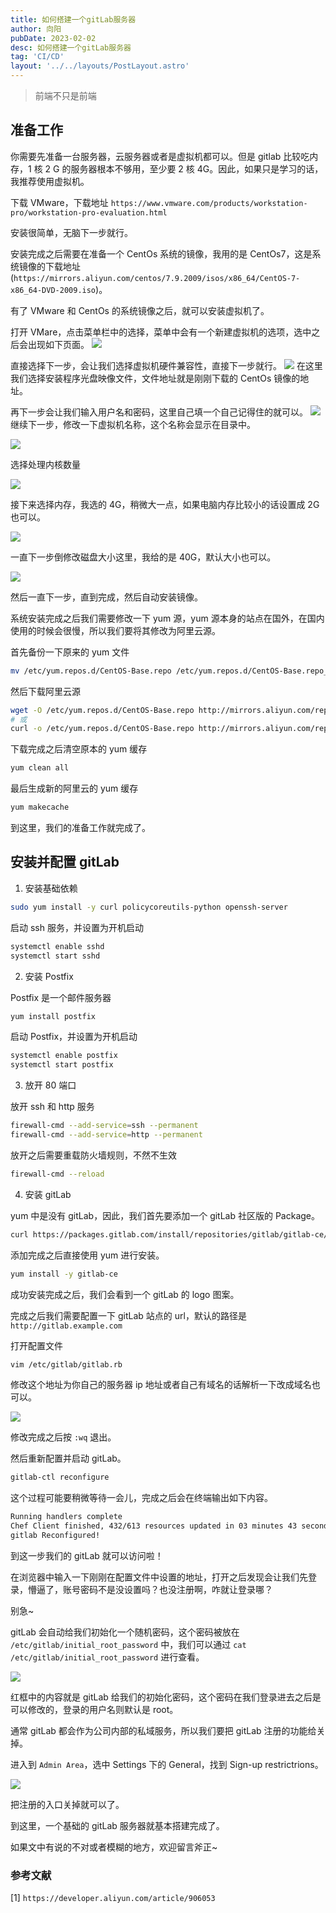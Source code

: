 ```yaml
---
title: 如何搭建一个gitLab服务器
author: 向阳
pubDate: 2023-02-02
desc: 如何搭建一个gitLab服务器
tag: 'CI/CD'
layout: '../../layouts/PostLayout.astro'
---
```


> 前端不只是前端

## 准备工作

你需要先准备一台服务器，云服务器或者是虚拟机都可以。但是 gitlab 比较吃内存，1 核 2
G 的服务器根本不够用，至少要 2 核 4G。因此，如果只是学习的话，我推荐使用虚拟机。

下载 VMware，下载地址 `https://www.vmware.com/products/workstation-pro/workstation-pro-evaluation.html`

安装很简单，无脑下一步就行。

安装完成之后需要在准备一个 CentOs 系统的镜像，我用的是 CentOs7，这是系统镜像的下载地址(`https://mirrors.aliyun.com/centos/7.9.2009/isos/x86_64/CentOS-7-x86_64-DVD-2009.iso`)。

有了 VMware 和 CentOs 的系统镜像之后，就可以安装虚拟机了。

打开 VMare，点击菜单栏中的选择，菜单中会有一个新建虚拟机的选项，选中之后会出现如下页面。
<img class="self-pic" src="https://files.mdnice.com/user/17954/6f5cca7a-0402-4404-833a-afe3becab116.png" />

<!-- ![](https://files.mdnice.com/user/17954/6f5cca7a-0402-4404-833a-afe3becab116.png) -->

直接选择下一步，会让我们选择虚拟机硬件兼容性，直接下一步就行。
<img class="self-pic" src="https://files.mdnice.com/user/17954/fd045928-6c62-4d7a-85ce-b1f7bb80b093.png" />
在这里我们选择安装程序光盘映像文件，文件地址就是刚刚下载的 CentOs 镜像的地址。

再下一步会让我们输入用户名和密码，这里自己填一个自己记得住的就可以。
<img class="self-pic" src="https://files.mdnice.com/user/17954/abde9be1-1849-4269-9d2c-8cc093d7724f.png" />
继续下一步，修改一下虚拟机名称，这个名称会显示在目录中。

<img class="self-pic" src="https://files.mdnice.com/user/17954/d24a27eb-1aa3-453d-813c-e1a9a325d0a4.png" />

选择处理内核数量

<img class="self-pic" src="https://files.mdnice.com/user/17954/a432ea08-7d7b-4f97-b7c5-10bbf0743dc0.png" />

接下来选择内存，我选的 4G，稍微大一点，如果电脑内存比较小的话设置成 2G 也可以。

<img class="self-pic" src="https://files.mdnice.com/user/17954/d1b3f61e-2421-4b64-bba4-62ce0fadf596.png" />

一直下一步倒修改磁盘大小这里，我给的是 40G，默认大小也可以。

<img class="self-pic" src="https://files.mdnice.com/user/17954/6c72f16b-2c7a-4415-842a-3321af2d1da0.png" />

然后一直下一步，直到完成，然后自动安装镜像。

系统安装完成之后我们需要修改一下 yum 源，yum 源本身的站点在国外，在国内使用的时候会很慢，所以我们要将其修改为阿里云源。

首先备份一下原来的 yum 文件

```bash
mv /etc/yum.repos.d/CentOS-Base.repo /etc/yum.repos.d/CentOS-Base.repo_bak
```

然后下载阿里云源

```bash
wget -O /etc/yum.repos.d/CentOS-Base.repo http://mirrors.aliyun.com/repo/Centos-7.repo
# 或
curl -o /etc/yum.repos.d/CentOS-Base.repo http://mirrors.aliyun.com/repo/Centos-7.repo
```

下载完成之后清空原本的 yum 缓存

```bash
yum clean all
```

最后生成新的阿里云的 yum 缓存

```bash
yum makecache
```

到这里，我们的准备工作就完成了。

## 安装并配置 gitLab

1. 安装基础依赖

```bash
sudo yum install -y curl policycoreutils-python openssh-server
```

启动 ssh 服务，并设置为开机启动

```bash
systemctl enable sshd
systemctl start sshd
```

2. 安装 Postfix

Postfix 是一个邮件服务器

```bash
yum install postfix
```

启动 Postfix，并设置为开机启动

```bash
systemctl enable postfix
systemctl start postfix
```

3. 放开 80 端口

放开 ssh 和 http 服务

```bash
firewall-cmd --add-service=ssh --permanent
firewall-cmd --add-service=http --permanent
```

放开之后需要重载防火墙规则，不然不生效

```bash
firewall-cmd --reload
```

4. 安装 gitLab

yum 中是没有 gitLab，因此，我们首先要添加一个 gitLab 社区版的 Package。

```bash
curl https://packages.gitlab.com/install/repositories/gitlab/gitlab-ce/script.rpm.sh | sudo bash
```

添加完成之后直接使用 yum 进行安装。

```bash
yum install -y gitlab-ce
```

成功安装完成之后，我们会看到一个 gitLab 的 logo 图案。

完成之后我们需要配置一下 gitLab 站点的 url，默认的路径是 `http://gitlab.example.com`

打开配置文件

```bash
vim /etc/gitlab/gitlab.rb
```

修改这个地址为你自己的服务器 ip 地址或者自己有域名的话解析一下改成域名也可以。

<img class="self-pic" src="https://files.mdnice.com/user/17954/3a63baf8-cb2d-46a9-b799-3cdfd10b82b8.png" />

修改完成之后按 `:wq` 退出。

然后重新配置并启动 gitLab。

```bash
gitlab-ctl reconfigure
```

这个过程可能要稍微等待一会儿，完成之后会在终端输出如下内容。

```txt
Running handlers complete
Chef Client finished, 432/613 resources updated in 03 minutes 43 seconds
gitlab Reconfigured!
```

到这一步我们的 gitLab 就可以访问啦！

在浏览器中输入一下刚刚在配置文件中设置的地址，打开之后发现会让我们先登录，懵逼了，账号密码不是没设置吗？也没注册啊，咋就让登录哪？

别急~

gitLab 会自动给我们初始化一个随机密码，这个密码被放在 `/etc/gitlab/initial_root_password` 中，我们可以通过 `cat /etc/gitlab/initial_root_password` 进行查看。

<img class="self-pic" src="https://files.mdnice.com/user/17954/727e649c-28b7-4507-afa3-b4311b67c378.png" />

红框中的内容就是 gitLab 给我们的初始化密码，这个密码在我们登录进去之后是可以修改的，登录的用户名则默认是 root。

通常 gitLab 都会作为公司内部的私域服务，所以我们要把 gitLab 注册的功能给关掉。

进入到 `Admin Area`，选中 Settings 下的 General，找到 Sign-up restrictrions。

<img class="self-pic" src="https://files.mdnice.com/user/17954/7825bd64-1d00-4f4c-a24f-6828b216d40a.png" />

把注册的入口关掉就可以了。

到这里，一个基础的 gitLab 服务器就基本搭建完成了。

如果文中有说的不对或者模糊的地方，欢迎留言斧正~

### 参考文献

[1] `https://developer.aliyun.com/article/906053`
